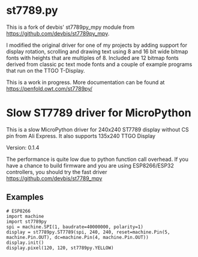 st7789.py
=========

This is a fork of devbis' st7789py_mpy module from
https://github.com/devbis/st7789py_mpy.

I modified the original driver for one of my projects by adding support for
display rotation, scrolling and drawing text using 8 and 16 bit wide bitmap
fonts with heights that are multiples of 8.  Included are 12 bitmap fonts
derived from classic pc text mode fonts and a couple of example
programs that run on the TTGO T-Display.

This is a work in progress. More documentation can be found at
https://penfold.owt.com/st7789py/


Slow ST7789 driver for MicroPython
==================================

This is a slow MicroPython driver for 240x240 ST7789 display without CS pin
from Ali Express. It also supports 135x240 TTGO Display



Version: 0.1.4

The performance is quite low due to python function call overhead.
If you have a chance to build firmware and you are using
ESP8266/ESP32 controllers, you should try the fast driver
https://github.com/devbis/st7789_mpy

Examples
--------

    # ESP8266
    import machine
    import st7789py
    spi = machine.SPI(1, baudrate=40000000, polarity=1)
    display = st7789py.ST7789(spi, 240, 240, reset=machine.Pin(5, machine.Pin.OUT), dc=machine.Pin(4, machine.Pin.OUT))
    display.init()
    display.pixel(120, 120, st7789py.YELLOW)

